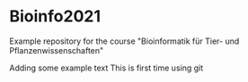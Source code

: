 # Bioinfo2021
Example repository for the course "Bioinformatik für Tier- und Pflanzenwissenschaften" 

Adding some example text
This is first time using git
